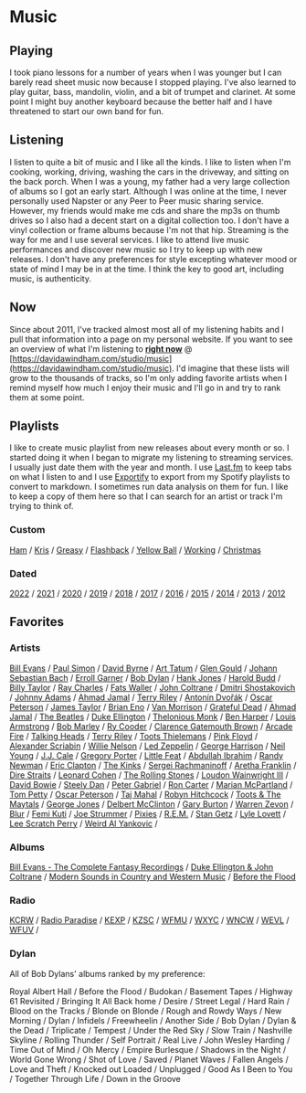 # Music

## Playing

I took piano lessons for a number of years when I was younger but I can barely read sheet music now because I stopped playing. I've also learned to play guitar, bass, mandolin, violin, and a bit of trumpet and clarinet. At some point I might buy another keyboard because the better half and I have threatened to start our own band for fun. 

## Listening

I listen to quite a bit of music and I like all the kinds. I like to listen when I'm cooking, working, driving, washing the cars in the driveway, and sitting on the back porch. When I was a young, my father had a very large collection of albums so I got an early start. Although I was online at the time, I never personally used Napster or any Peer to Peer music sharing service. However, my friends would make me cds and share the mp3s on thumb drives so I also had a decent start on a digital collection too. I don't have a vinyl collection or frame albums because I'm not that hip. Streaming is the way for me and I use several services. I like to attend live music performances and discover new music so I try to keep up with new releases. I don't have any preferences for style excepting whatever mood or state of mind I may be in at the time. I think the key to good art, including music, is authenticity.



## Now

Since about 2011, I've tracked almost most all of my listening habits and I pull that information into a page on my personal website. If you want to see an overview of what I'm listening to [**right now**](https://davidawindham.com/studio/music) @ [https://davidawindham.com/studio/music](https://davidawindham.com/studio/music). I'd imagine that these lists will grow to the thousands of tracks, so I'm only adding favorite artists when I remind myself how much I enjoy their music and I'll go in and try to rank them at some point.  

## Playlists

I like to create music playlist from new releases about every month or so. I started doing it when I began to migrate my listening to streaming services. I usually just date them with the year and month.  I use [Last.fm](https://en.wikipedia.org/wiki/Last.fm) to keep tabs on what I listen to and I use [Exportify](https://github.com/watsonbox/exportify) to export from my Spotify playlists to convert to markdown. I sometimes run data analysis on them for fun.  I like to keep a copy of them here so that I can search for an artist or track I'm trying to think of.

### Custom
[Ham](music_playlist#ham)
/ [Kris](music_playlist#kris)
/ [Greasy](music_playlist#greasy)
/ [Flashback](music_playlist#flashback)
/ [Yellow Ball](music_playlist#yellow-ball)
/ [Working](music_playlist#working)
/ [Christmas](music_playlist#christmas)

### Dated
[2022](music_playlist_2020)
/ [2021](music_playlist_2020#2021)
/ [2020](music_playlist_2020#2206)
/ [2019](music_playlist_2010#2019)
/ [2018](music_playlist_2010#2018)
/ [2017](music_playlist_2010#2017)
/ [2016](music_playlist_2010#2016)
/ [2015](music_playlist_2010#2015)
/ [2014](music_playlist_2010#2014)
/ [2013](music_playlist_2010#2013)
/ [2012](music_playlist_2010#2012)


## Favorites

### Artists

[Bill Evans](https://en.wikipedia.org/wiki/Bill_Evans) / 
[Paul Simon](https://en.wikipedia.org/wiki/Paul_Simon) / 
[David Byrne](https://en.wikipedia.org/wiki/David_Byrne) / 
[Art Tatum](https://en.wikipedia.org/wiki/Art_Tatum) / 
[Glen Gould](https://en.wikipedia.org/wiki/Glen_Gould) / 
[Johann Sebastian Bach](https://en.wikipedia.org/wiki/Johann_Sebastian_Bach) / 
[Erroll Garner](https://en.wikipedia.org/wiki/Erroll_Garner) / 
[Bob Dylan](https://en.wikipedia.org/wiki/Bob_Dylan) / 
[Hank Jones](https://en.wikipedia.org/wiki/Hank_Jones) / 
[Harold Budd](https://en.wikipedia.org/wiki/Harold_Budd) / 
[Billy Taylor](https://en.wikipedia.org/wiki/Billy_Taylor) / 
[Ray Charles](https://en.wikipedia.org/wiki/Ray_Charles) / 
[Fats Waller](https://en.wikipedia.org/wiki/Fats_Waller) / 
[John Coltrane](https://en.wikipedia.org/wiki/John_Coltrane) / 
[Dmitri Shostakovich](https://en.wikipedia.org/wiki/Anton%C3%ADn_Dvo%C5%99%C3%A1k) / 
[Johnny Adams](https://en.wikipedia.org/wiki/Johnny_Adams) / 
[Ahmad Jamal](https://en.wikipedia.org/wiki/Ahmad_Jamal) / 
[Terry Riley](https://en.wikipedia.org/wiki/Terry_Riley) / 
[Antonín Dvořák](https://en.wikipedia.org/wiki/Anton%C3%ADn_Dvo%C5%99%C3%A1k) / 
[Oscar Peterson](https://en.wikipedia.org/wiki/Oscar_Peterson) / 
[James Taylor](https://en.wikipedia.org/wiki/James_Taylor) / 
[Brian Eno](https://en.wikipedia.org/wiki/Brian_Eno) / 
[Van Morrison](https://en.wikipedia.org/wiki/Van_Morrison) / 
[Grateful Dead](https://en.wikipedia.org/wiki/Grateful_Dead) / 
[Ahmad Jamal](https://en.wikipedia.org/wiki/Ahmad_Jamal) / 
[The Beatles](https://en.wikipedia.org/wiki/The_Beatles) / 
[Duke Ellington](https://en.wikipedia.org/wiki/Duke_Ellington) / 
[Thelonious Monk](https://en.wikipedia.org/wiki/Thelonious_Monk) / 
[Ben Harper](https://en.wikipedia.org/wiki/Ben_Harper) / 
[Louis Armstrong](https://en.wikipedia.org/wiki/Louis_Armstrong) / 
[Bob Marley](https://en.wikipedia.org/wiki/Bob_Marley) / 
[Ry Cooder](https://en.wikipedia.org/wiki/Ry_Cooder) / 
[Clarence Gatemouth Brown](https://en.wikipedia.org/wiki/Clarence_%22Gatemouth%22_Brown) / 
[Arcade Fire](https://en.wikipedia.org/wiki/Arcade_Fire) / 
[Talking Heads](https://en.wikipedia.org/wiki/Talking_Heads) / 
[Terry Riley](https://en.wikipedia.org/wiki/Terry_Riley) / 
[Toots Thielemans](https://en.wikipedia.org/wiki/Toots_Thielemans) / 
[Pink Floyd](https://en.wikipedia.org/wiki/Pink_Floyd) / 
[Alexander Scriabin](https://en.wikipedia.org/wiki/Alexander_Scriabin) / 
[Willie Nelson](https://en.wikipedia.org/wiki/Willie_Nelson) / 
[Led Zeppelin](https://en.wikipedia.org/wiki/Led_Zeppelin) / 
[George Harrison](https://en.wikipedia.org/wiki/George_Harrison) / 
[Neil Young](https://en.wikipedia.org/wiki/Neil_Young) / 
[J.J. Cale](https://en.wikipedia.org/wiki/J._J._Cale) / 
[Gregory Porter](https://en.wikipedia.org/wiki/Gregory_Porter) / 
[Little Feat](https://en.wikipedia.org/wiki/Little_Feat) / 
[Abdullah Ibrahim](https://en.wikipedia.org/wiki/Abdullah_Ibrahim) / 
[Randy Newman](https://en.wikipedia.org/wiki/Randy_Newman) / 
[Eric Clapton](https://en.wikipedia.org/wiki/Eric_Clapton) / 
[The Kinks](https://en.wikipedia.org/wiki/The_Kinks) / 
[Sergei Rachmaninoff](https://en.wikipedia.org/wiki/Sergei_Rachmaninoff) / 
[Aretha Franklin](https://en.wikipedia.org/wiki/Aretha_Franklin) / 
[Dire Straits](https://en.wikipedia.org/wiki/Dire_Straits) / 
[Leonard Cohen](https://en.wikipedia.org/wiki/Leonard_Cohen) / 
[The Rolling Stones](https://en.wikipedia.org/wiki/The_Rolling_Stones) / 
[Loudon Wainwright III](https://en.wikipedia.org/wiki/Loudon_Wainwright_III) / 
[David Bowie](https://en.wikipedia.org/wiki/David_Bowie) / 
[Steely Dan](https://en.wikipedia.org/wiki/Steely_Dan) / 
[Peter Gabriel](https://en.wikipedia.org/wiki/Peter_Gabriel) / 
[Ron Carter](https://en.wikipedia.org/wiki/Ron_Carter) / 
[Marian McPartland](https://en.wikipedia.org/wiki/Marian_McPartland) / 
[Tom Petty](https://en.wikipedia.org/wiki/Tom_Petty) / 
[Oscar Peterson](https://en.wikipedia.org/wiki/Oscar_Peterson) / 
[Taj Mahal](https://en.wikipedia.org/wiki/Taj_Mahal) / 
[Robyn Hitchcock](https://en.wikipedia.org/wiki/Robyn_Hitchcock) / 
[Toots & The Maytals](https://en.wikipedia.org/wiki/Toots_and_the_Maytals) / 
[George Jones](https://en.wikipedia.org/wiki/George_Jones) / 
[Delbert McClinton](https://en.wikipedia.org/wiki/Delbert_McClinton) / 
[Gary Burton](https://en.wikipedia.org/wiki/Gary_Burton) / 
[Warren Zevon](https://en.wikipedia.org/wiki/Warren_Zevon) / 
[Blur](https://en.wikipedia.org/wiki/Blur_(band)) / 
[Femi Kuti](https://en.wikipedia.org/wiki/Femi_Kuti) / 
[Joe Strummer](https://en.wikipedia.org/wiki/Joe_Strummer) / 
[Pixies](https://en.wikipedia.org/wiki/Pixie) / 
[R.E.M.](https://en.wikipedia.org/wiki/R.E.M.) / 
[Stan Getz](https://en.wikipedia.org/wiki/Stan_Getz) / 
[Lyle Lovett](https://en.wikipedia.org/wiki/Lyle_Lovett) / 
[Lee Scratch Perry](https://en.wikipedia.org/wiki/Lee_%22Scratch%22_Perry) / 
[Weird Al Yankovic](https://en.wikipedia.org/wiki/%22Weird_Al%22_Yankovic) / 

### Albums

[Bill Evans - The Complete Fantasy Recordings](https://en.wikipedia.org/wiki/Bill_Evans_discography) /
[Duke Ellington & John Coltrane](https://en.wikipedia.org/wiki/Duke_Ellington_%26_John_Coltrane) /
[Modern Sounds in Country and Western Music](https://en.wikipedia.org/wiki/Modern_Sounds_in_Country_and_Western_Music) /
[Before the Flood](https://en.wikipedia.org/wiki/Before_the_Flood_(album))

### Radio

[KCRW](https://en.wikipedia.org/wiki/KCRW) /
[Radio Paradise](https://en.wikipedia.org/wiki/Radio_Paradise) /
[KEXP](https://en.wikipedia.org/wiki/KEXP-FM) /
[KZSC](https://en.wikipedia.org/wiki/KZSC) /
[WFMU](https://en.wikipedia.org/wiki/WFMU) /
[WXYC](https://en.wikipedia.org/wiki/WXYC) /
[WNCW](https://en.wikipedia.org/wiki/WNCW) /
[WEVL](https://en.wikipedia.org/wiki/WEVL) /
[WFUV](https://en.wikipedia.org/wiki/WFUV) /



### Dylan

All of Bob Dylans' albums ranked by my preference:

Royal Albert Hall / 
Before the Flood / 
Budokan / 
Basement Tapes / 
Highway 61 Revisited / 
Bringing It All Back home / 
Desire / 
Street Legal / 
Hard Rain / 
Blood on the Tracks / 
Blonde on Blonde / 
Rough and Rowdy Ways / 
New Morning / 
Dylan / 
Infidels / 
Freewheelin / 
Another Side / 
Bob Dylan / 
Dylan & the Dead / 
Triplicate / 
Tempest / 
Under the Red Sky / 
Slow Train / 
Nashville Skyline / 
Rolling Thunder / 
Self Portrait / 
Real Live / 
John Wesley Harding / 
Time Out of Mind / 
Oh Mercy / 
Empire Burlesque / 
Shadows in the Night / 
World Gone Wrong / 
Shot of Love / 
Saved / 
Planet Waves / 
Fallen Angels / 
Love and Theft / 
Knocked out Loaded / 
Unplugged / 
Good As I Been to You / 
Together Through Life / 
Down in the Groove

